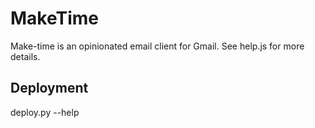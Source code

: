 # MakeTime

Make-time is an opinionated email client for Gmail. See help.js for more details.

## Deployment
deploy.py --help
